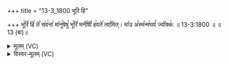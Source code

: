 +++
title = "13-3_1800 भूरि हि"

+++
भू꣢रि꣣ हि꣢ ते꣣ स꣡व꣢ना꣣ मा꣡नु꣢षेषु꣣ भू꣡रि꣢ मनी꣣षी꣡ ह꣢वते꣣ त्वा꣢मित्। मा꣢उ अ꣣स्म꣡न्म꣢घवं꣣ ज्यो꣡क्कः꣢ ॥ 13-3:1800 ॥ ॥13 (बा)॥

<details><summary>मूलम् (VC)</summary>

भू꣢रि꣣ हि꣢ ते꣣ स꣡व꣢ना꣣ मा꣡नु꣢षेषु꣣ भू꣡रि꣢ मनी꣣षी꣡ ह꣢वते꣣ त्वा꣢मित् । मा꣢꣫रे अ꣣स्म꣡न्म꣢घव꣣ञ्ज्यो꣡क्कः꣢ ॥१८००॥
</details>

<details><summary>विस्वर-मूलम् (VC)</summary>

भूरि हि ते सवना मानुषेषु भूरि मनीषी हवते त्वामित् । मारे अस्मन्मघवञ्ज्योक्कः ॥१८००॥
</details>